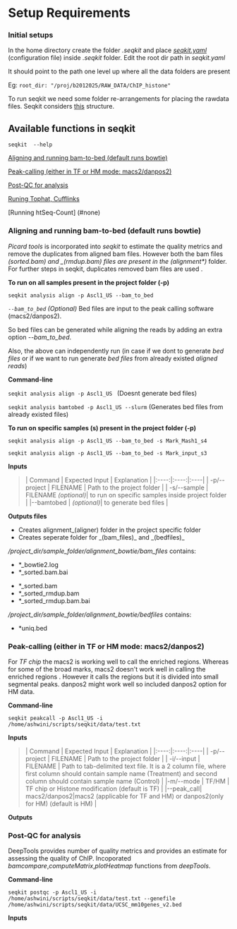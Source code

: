 # Setup Requirements

### Initial setups

In the home directory create the folder *.seqkit* and place [*seqkit.yaml*](https://github.com/ashwini06/seqkit/blob/master/data/seqkit.yaml) (configuration file) inside *.seqkit* folder. 
Edit the root dir path in *seqkit.yaml*

It should point to the path one level up where all the data folders are present

Eg:  `root_dir: "/proj/b2012025/RAW_DATA/ChIP_histone"`


To run seqkit we need some folder re-arrangements for placing the rawdata files. Seqkit considers [this](https://www.evernote.com/shard/s734/res/a0538341-8226-4583-8d3d-559c31a6b476/Seqkit_project_dir.pdf) structure. 

## Available functions in seqkit
 
`seqkit  --help`

[Aligning and running bam-to-bed (default runs bowtie)](#align)

[Peak-calling (either in TF or HM mode: macs2/danpos2)](#Peak-call)

[Post-QC for analysis](#postqc)

[Runing Tophat, Cufflinks](#none)

[Running htSeq-Count] (#none)




<a name="align"/></a>
### Aligning and running bam-to-bed (default runs bowtie)

*Picard tools* is incorporated into _seqkit_ to estimate the quality metrics and remove the duplicates from aligned bam files.
However both the bam files _(*_sorted.bam)_ and _(*_rmdup.bam)_ files are present in the _(alignment_*)_ folder.
For further steps in seqkit, duplicates removed bam files are used .

**To run on all samples present in the project folder (-p)** 

`seqkit analysis align -p Ascl1_US --bam_to_bed`

*`--bam_to_bed` (Optional)*  Bed files are input to the peak calling software (macs2/danpos2).

So bed files can be generated while aligning the reads by adding an extra option *--bam_to_bed*.

Also, the above can independently run (in case if we dont to generate *bed files* 
or if we want to run generate *bed files* from already existed *aligned reads*)

**Command-line**

`seqkit analysis align -p Ascl1_US ` (Doesnt generate bed files)

`seqkit analysis bamtobed -p Ascl1_US --slurm` (Generates bed files from already existed files)

**To run on specific samples (s) present in the project folder (-p)**

`seqkit analysis align -p Ascl1_US --bam_to_bed -s Mark_Mash1_s4`

`seqkit analysis align -p Ascl1_US --bam_to_bed -s Mark_input_s3`


**Inputs**

>| Command | Expected Input | Explanation |
|:----:|:----:|:----|
| -p/--project | FILENAME	| Path to the project folder |
| -s/--sample | FILENAME *(optional)*| to run on specific samples inside project folder |
|--bamtobed | *(optional)*|   to generate bed files |


**Outputs files**
<ul>
<li> Creates alignment_(aligner) folder in the project specific folder </li>
<li> Creates seperate folder for _(bam_files)_ and _(bedfiles)_</li>
</ul>

*/project_dir/sample_folder/alignment_bowtie/bam_files* contains:
+ *_bowtie2.log
+ *_sorted.bam.bai
- *_sorted.bam
- *_sorted_rmdup.bam
- *_sorted_rmdup.bam.bai

*/project_dir/sample_folder/alignment_bowtie/bedfiles* contains:
+ *uniq.bed

<a name="Peak-call"/></a>

### Peak-calling (either in TF or HM mode: macs2/danpos2)

For _TF chip_ the macs2 is working well to call the enriched regions.
Whereas for some of the broad marks, macs2 doesn't work well in calling the enriched regions .
However it calls the regions but it is divided into small segmental peaks.
danpos2 might work well so included danpos2 option for HM data.

**Command-line**

`seqkit peakcall -p Ascl1_US -i /home/ashwini/scripts/seqkit/data/test.txt`

**Inputs**

>| Command | Expected Input | Explanation |
|:----:|:----:|:----|
| -p/--project | FILENAME	| Path to the project folder |
| -i/--input | FILENAME | Path to tab-delimited text file. It is a 2 column file, where first column should contain sample name (Treatment) and second column should contain sample name (Control) |
|-m/--mode | TF/HM |  TF chip or Histone modification (default is TF) |
|--peak_call| macs2/danpos2|macs2 (applicable for TF and HM) or danpos2(only for HM) (default is HM) |

**Outputs**


<a name="postqc"/></a>
### Post-QC for analysis

DeepTools provides number of quality metrics and provides an estimate for assessing the quality of ChIP.
Incoporated _bamcompare_,_computeMatrix_,_plotHeatmap_ functions from *deepTools*.

**Command-line**

`seqkit postqc -p Ascl1_US -i /home/ashwini/scripts/seqkit/data/test.txt --genefile /home/ashwini/scripts/seqkit/data/UCSC_mm10genes_v2.bed`

**Inputs**


